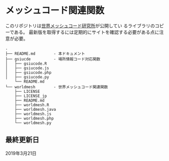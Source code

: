 # メッシュコード関連関数
このリポジトリは[世界メッシュコード研究所](https://www.fttsus.jp/)が公開してい
るライブラリのコピーである。
最新版を取得するには定期的にサイトを確認する必要がある点に注意が必要。

    .
    ├── README.md        - 本ドキュメント
    ├── gsiucde          - 場所情報コード対応関数
    │   ├── gsiucode.R
    │   ├── gsiucode.js
    │   ├── gsiucode.php
    │   ├── gsiucode.py
        └── README.md
    └── worldmesh        - 世界メッシュコード関連関数
        ├── LICENSE
        ├── LICENSE_jp
        ├── README.md
        ├── worldmesh.R
        ├── worldmesh.java
        ├── worldmesh.js
        ├── worldmesh.php
        └── worldmesh.py

## 最終更新日
2019年3月21日
